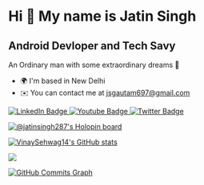# Hi 👋 My name is Jatin Singh

Android Devloper and Tech Savy
---------------------------------

An Ordinary man with some extraordinary dreams 💯

* 🌍  I'm based in New Delhi
* ✉️  You can contact me at [jsgautam697@gmail.com](mailto:jsgautam697@gmail.com)


<div id="badges">
  <a href="your-linkedin-URL">
    <img src="https://img.shields.io/badge/LinkedIn-blue?style=for-the-badge&logo=linkedin&logoColor=white" alt="LinkedIn Badge"/>
  </a>
  <a href="your-youtube-URL">
    <img src="https://img.shields.io/badge/YouTube-red?style=for-the-badge&logo=youtube&logoColor=white" alt="Youtube Badge"/>
  </a>
  <a href="your-twitter-URL">
    <img src="https://img.shields.io/badge/Twitter-blue?style=for-the-badge&logo=twitter&logoColor=white" alt="Twitter Badge"/>
  </a>
</div>


[![@jatinsingh287's Holopin board](https://holopin.me/jatinsingh287)](https://holopin.io/@jatinsingh287)


<a href="http://www.github.com/jsgautam"><img src="https://github-readme-stats.vercel.app/api?username=jsgautam&show_icons=true&hide=&count_private=true&title_color=14b8a6&text_color=ffffff&icon_color=facc15&bg_color=0f172a&hide_border=true&show_icons=true" alt="VinaySehwag14's GitHub stats" /></a>

<a href="http://www.github.com/jsgautam"><img src="https://github-readme-streak-stats.herokuapp.com/?user=jsgautam&stroke=ffffff&background=0f172a&ring=14b8a6&fire=14b8a6&currStreakNum=ffffff&currStreakLabel=14b8a6&sideNums=ffffff&sideLabels=ffffff&dates=ffffff&hide_border=true" /></a>

<a href="http://www.github.com/jsgautam"><img src="https://activity-graph.herokuapp.com/graph?username=jsgautam&bg_color=0f172a&color=ffffff&line=facc15&point=ffffff&area_color=0f172a&area=true&hide_border=true&custom_title=GitHub%20Commits%20Graph" alt="GitHub Commits Graph" /></a>
